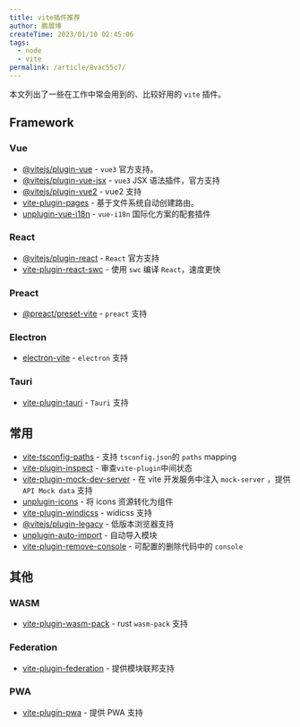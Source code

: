```yaml
---
title: vite插件推荐
author: 鹏展博
createTime: 2023/01/10 02:45:06
tags:
  - node
  - vite
permalink: /article/8vac55c7/
---
```


本文列出了一些在工作中常会用到的、比较好用的 `vite` 插件。

<!-- more -->

## Framework

### Vue

- [@vitejs/plugin-vue](https://github.com/vitejs/vite/tree/main/packages/plugin-vue) - `vue3` 官方支持。
- [@vitejs/plugin-vue-jsx](https://github.com/vitejs/vite/tree/main/packages/plugin-vue-jsx) - `vue3` JSX 语法插件，官方支持
- [@vitejs/plugin-vue2](https://github.com/vitejs/vite-plugin-vue2) - vue2 支持
- [vite-plugin-pages](https://github.com/hannoeru/vite-plugin-pages) - 基于文件系统自动创建路由。
- [unplugin-vue-i18n](https://github.com/intlify/bundle-tools/tree/main/packages/unplugin-vue-i18n) - `vue-i18n` 国际化方案的配套插件

### React

- [@vitejs/plugin-react](https://github.com/vitejs/vite/tree/main/packages/plugin-react) - `React` 官方支持
- [vite-plugin-react-swc](https://github.com/vitejs/vite-plugin-react-swc) - 使用 `swc` 编译 `React`，速度更快

### Preact

- [@preact/preset-vite](https://github.com/preactjs/preset-vite) - `preact` 支持

### Electron

- [electron-vite](https://github.com/alex8088/electron-vite) - `electron` 支持

### Tauri

- [vite-plugin-tauri](https://github.com/amrbashir/vite-plugin-tauri) - `Tauri` 支持

## 常用

- [vite-tsconfig-paths](https://github.com/aleclarson/vite-tsconfig-paths) - 支持 `tsconfig.json`的 `paths` mapping
- [vite-plugin-inspect](https://github.com/antfu/vite-plugin-inspect) - 审查`vite-plugin`中间状态
- [vite-plugin-mock-dev-server](https://github.com/pengzhanbo/vite-plugin-mock-dev-server) - 在 vite
  开发服务中注入 `mock-server` ，提供 `API Mock data` 支持
- [unplugin-icons](https://github.com/antfu/unplugin-icons) - 将 icons 资源转化为组件
- [vite-plugin-windicss](https://github.com/windicss/vite-plugin-windicss) - widicss 支持
- [@vitejs/plugin-legacy](https://github.com/vitejs/vite/tree/main/packages/plugin-legacy) - 低版本浏览器支持
- [unplugin-auto-import](https://github.com/antfu/unplugin-auto-import) - 自动导入模块
- [vite-plugin-remove-console](https://github.com/xiaoxian521/vite-plugin-remove-console) - 可配置的删除代码中的 `console`

## 其他

### WASM

- [vite-plugin-wasm-pack](https://github.com/nshen/vite-plugin-wasm-pack) - rust `wasm-pack` 支持

### Federation

- [vite-plugin-federation](https://github.com/originjs/vite-plugin-federation) - 提供模块联邦支持

### PWA

- [vite-plugin-pwa](https://github.com/antfu/vite-plugin-pwa) - 提供 PWA 支持
